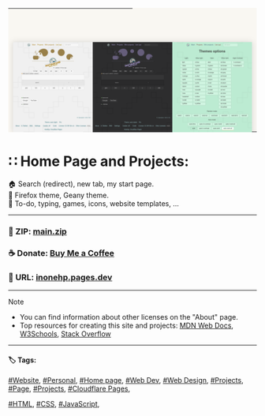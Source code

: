 <!-- README.md v.1.7.2 -->
  
![page with a light and dark theme](/img/github-banner-settings.png)  
  
# ∷ Home Page and Projects:   

🏠 Search (redirect), new tab, my start page.  
🎨 Firefox theme, Geany theme.  
📁 To-do, typing, games, icons, website templates, ...  
  
---
  
### 📁 ZIP: [main.zip](https://github.com/inonehp/inonehp.pages.dev/archive/refs/heads/main.zip)  
### ☕ Donate: [Buy Me a Coffee](https://www.buymeacoffee.com/inonehp)  
### 🔗 URL: [inonehp.pages.dev](https://inonehp.pages.dev/)  
  
---
  
> [!NOTE]
> - You can find information about other licenses on the "About" page.  
> - Top resources for creating this site and projects: [MDN Web Docs](https://developer.mozilla.org/), [W3Schools](https://www.w3schools.com/), [Stack Overflow](https://stackoverflow.com/)  
  
---
   
#### 🏷️ Tags:  
[#Website](https://github.com/topics/website),
[#Personal](https://github.com/topics/personal),
[#Home page](https://github.com/topics/homepage),
[#Web Dev](https://github.com/topics/webdev),
[#Web Design](https://github.com/topics/webdesign), 
[#Projects](https://github.com/topics/projects),
[#Page](https://github.com/topics/page),
[#Projects](https://github.com/topics/projects),
[#Cloudflare Pages](https://github.com/topics/cloudflare-pages),

  
[#HTML](https://github.com/topics/HTML),
[#CSS](https://github.com/topics/css),
[#JavaScript](https://github.com/topics/javascript),





